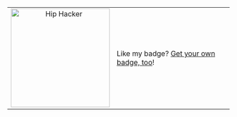 <table>
 <tr><td align="center" valign="middle">
  <a href= "https://cloud.layer5.io/user/a5eb9e0a-c9e3-4b66-890c-8f018e729306?tab=badges&badge=first-interactive-terminal-session" >
    <img width="224px" src = "https://badges.layer5.io/assets/badges/first-interactive-terminal-session/first-interactive-terminal-session.png" alt = "Hip Hacker" />
  </a> 
  </td>
 <td>
Like my badge?
<a href="https://badges.layer5.io">Get your own badge, too</a>!
</td></tr>
<table>
